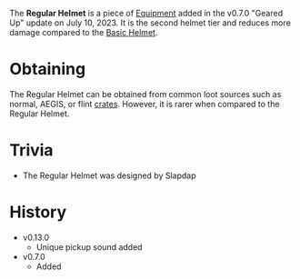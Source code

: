 The **Regular Helmet** is a piece of [Equipment](/equipment) added in the v0.7.0 "Geared Up" update on July 10, 2023. It is the second helmet tier and reduces more damage compared to the [Basic Helmet](/equipment/armor/basic_helmet).

# Obtaining

The Regular Helmet can be obtained from common loot sources such as normal, AEGIS, or flint [crates](/obstacles/crates). 
However, it is rarer when compared to the Regular Helmet.

# Trivia

- The Regular Helmet was designed by Slapdap

# History

 - v0.13.0
   - Unique pickup sound added 
 - v0.7.0
   - Added 